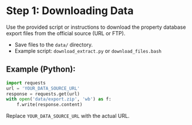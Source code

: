 # Step 1: Downloading Data

Use the provided script or instructions to download the property database export files from the official source (URL or FTP).

- Save files to the `data/` directory.
- Example script: `download_extract.py` or `download_files.bash`

## Example (Python):
```python
import requests
url = 'YOUR_DATA_SOURCE_URL'
response = requests.get(url)
with open('data/export.zip', 'wb') as f:
    f.write(response.content)
```

Replace `YOUR_DATA_SOURCE_URL` with the actual URL.
